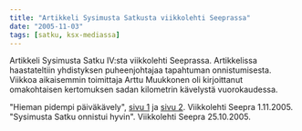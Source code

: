 ```yaml
---
title: "Artikkeli Sysimusta Satkusta viikkolehti Seeprassa"
date: "2005-11-03"
tags: [satku, ksx-mediassa]
---
```


Artikkeli Sysimusta Satku IV:sta viikkolehti Seeprassa. Artikkelissa
haastateltiin yhdistyksen puheenjohtajaa tapahtuman onnistumisesta.
Viikkoa aikaisemmin toimittaja Arttu Muukkonen oli kirjoittanut
omakohtaisen kertomuksen sadan kilometrin kävelystä vuorokaudessa.

"Hieman pidempi päiväkävely", [sivu
1](/images/artikkeli-sysimusta-satkusta-viikkolehti-seeprassa/am100_1.pdf)
ja [sivu
2](/images/artikkeli-sysimusta-satkusta-viikkolehti-seeprassa/am100_2.pdf).
Viikkolehti Seepra 1.11.2005. "Sysimusta Satku onnistui hyvin".
Viikkolehti Seepra 25.10.2005.